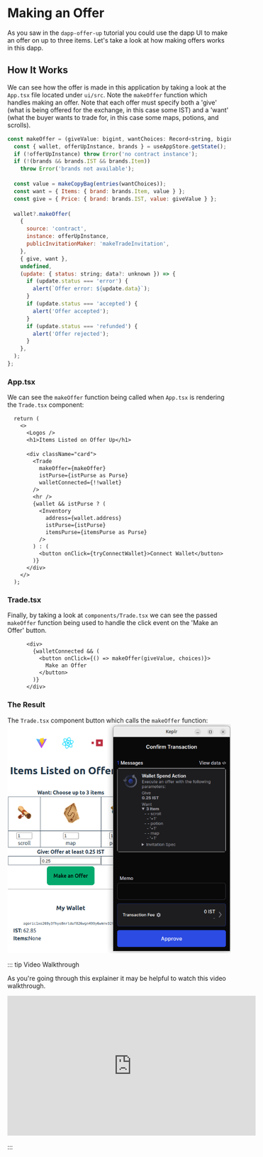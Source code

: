 # Making an Offer
As you saw in the `dapp-offer-up` tutorial you could use the dapp UI to make an offer on up to three items. Let's take a look at how making offers works in this dapp.

## How It Works
We can see how the offer is made in this application by taking a look at the `App.tsx` file located under `ui/src`. Note the `makeOffer` function which handles making an offer.
Note that each offer must specify both a 'give' (what is being offered for the exchange, in this case some IST) and a 'want' (what the buyer wants to trade for, in this case some maps, potions, and scrolls).
```js
const makeOffer = (giveValue: bigint, wantChoices: Record<string, bigint>) => {
  const { wallet, offerUpInstance, brands } = useAppStore.getState();
  if (!offerUpInstance) throw Error('no contract instance');
  if (!(brands && brands.IST && brands.Item))
    throw Error('brands not available');

  const value = makeCopyBag(entries(wantChoices));
  const want = { Items: { brand: brands.Item, value } };
  const give = { Price: { brand: brands.IST, value: giveValue } };

  wallet?.makeOffer(
    {
      source: 'contract',
      instance: offerUpInstance,
      publicInvitationMaker: 'makeTradeInvitation',
    },
    { give, want },
    undefined,
    (update: { status: string; data?: unknown }) => {
      if (update.status === 'error') {
        alert(`Offer error: ${update.data}`);
      }
      if (update.status === 'accepted') {
        alert('Offer accepted');
      }
      if (update.status === 'refunded') {
        alert('Offer rejected');
      }
    },
  );
};
```

### App.tsx
We can see the `makeOffer` function being called when `App.tsx` is rendering the `Trade.tsx` component:
```tsx
  return (
    <>
      <Logos />
      <h1>Items Listed on Offer Up</h1>

      <div className="card">
        <Trade
          makeOffer={makeOffer}
          istPurse={istPurse as Purse}
          walletConnected={!!wallet}
        />
        <hr />
        {wallet && istPurse ? (
          <Inventory
            address={wallet.address}
            istPurse={istPurse}
            itemsPurse={itemsPurse as Purse}
          />
        ) : (
          <button onClick={tryConnectWallet}>Connect Wallet</button>
        )}
      </div>
    </>
  );
```

### Trade.tsx
Finally, by taking a look at `components/Trade.tsx` we can see the passed `makeOffer` function being used to handle the click event on the 'Make an Offer' button.
```tsx
      <div>
        {walletConnected && (
          <button onClick={() => makeOffer(giveValue, choices)}>
            Make an Offer
          </button>
        )}
      </div>
```

### The Result
The `Trade.tsx` component button which calls the `makeOffer` function:
![The Trade.tsx component button which calls the makeOffer function](./assets/keplr-legible-offer.png)

::: tip Video Walkthrough

As you're going through this explainer it may be helpful to watch this video walkthrough.

<iframe width="560" height="315" src="https://www.youtube.com/embed/SbxygFIiXWA" title="YouTube video player" frameborder="0" allow="accelerometer; autoplay; clipboard-write; encrypted-media; gyroscope; picture-in-picture" allowfullscreen></iframe>

:::
